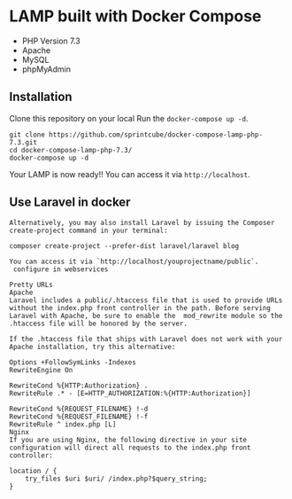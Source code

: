 # LAMP built with Docker Compose


* PHP Version 7.3
* Apache
* MySQL
* phpMyAdmin

## Installation

Clone this repository on your local 
 Run the `docker-compose up -d`.

```shell
git clone https://github.com/sprintcube/docker-compose-lamp-php-7.3.git
cd docker-compose-lamp-php-7.3/
docker-compose up -d
```

Your LAMP  is now ready!! You can access it via `http://localhost`.




## Use Laravel in docker

```Via Composer Create-Project
Alternatively, you may also install Laravel by issuing the Composer create-project command in your terminal:

composer create-project --prefer-dist laravel/laravel blog

You can access it via `http://localhost/youprojectname/public`. 
 configure in webservices

Pretty URLs
Apache
Laravel includes a public/.htaccess file that is used to provide URLs without the index.php front controller in the path. Before serving Laravel with Apache, be sure to enable the  mod_rewrite module so the .htaccess file will be honored by the server.

If the .htaccess file that ships with Laravel does not work with your Apache installation, try this alternative:

Options +FollowSymLinks -Indexes
RewriteEngine On

RewriteCond %{HTTP:Authorization} .
RewriteRule .* - [E=HTTP_AUTHORIZATION:%{HTTP:Authorization}]

RewriteCond %{REQUEST_FILENAME} !-d
RewriteCond %{REQUEST_FILENAME} !-f
RewriteRule ^ index.php [L]
Nginx
If you are using Nginx, the following directive in your site configuration will direct all requests to the index.php front controller:

location / {
    try_files $uri $uri/ /index.php?$query_string;
}
```
